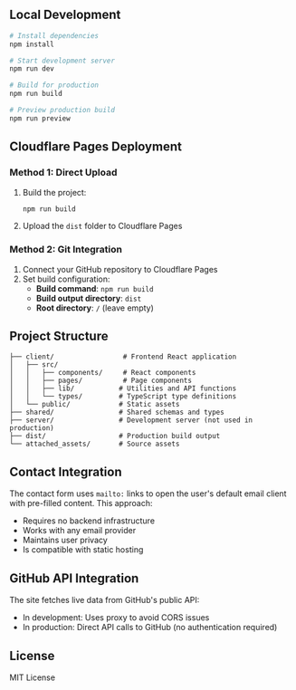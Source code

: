 
## Local Development

```bash
# Install dependencies
npm install

# Start development server
npm run dev

# Build for production
npm run build

# Preview production build
npm run preview
```

## Cloudflare Pages Deployment

### Method 1: Direct Upload

1. Build the project:
   ```bash
   npm run build
   ```

2. Upload the `dist` folder to Cloudflare Pages

### Method 2: Git Integration

1. Connect your GitHub repository to Cloudflare Pages
2. Set build configuration:
   - **Build command**: `npm run build`
   - **Build output directory**: `dist`
   - **Root directory**: `/` (leave empty)

## Project Structure

```
├── client/                 # Frontend React application
│   ├── src/
│   │   ├── components/     # React components
│   │   ├── pages/          # Page components
│   │   ├── lib/           # Utilities and API functions
│   │   └── types/         # TypeScript type definitions
│   └── public/            # Static assets
├── shared/                # Shared schemas and types
├── server/                # Development server (not used in production)
├── dist/                  # Production build output
└── attached_assets/       # Source assets
```

## Contact Integration

The contact form uses `mailto:` links to open the user's default email client with pre-filled content. This approach:
- Requires no backend infrastructure
- Works with any email provider
- Maintains user privacy
- Is compatible with static hosting

## GitHub API Integration

The site fetches live data from GitHub's public API:
- In development: Uses proxy to avoid CORS issues
- In production: Direct API calls to GitHub (no authentication required)

## License

MIT License 
